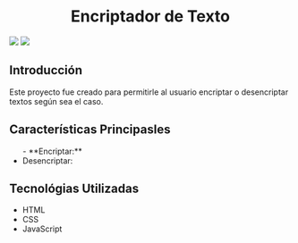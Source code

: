 <h1 align="center"> Encriptador de Texto </h1>
  <p align="left">
   <img src="https://img.shields.io/badge/STATUS-%20CULMINADO-green">
  <img src="https://img.shields.io/badge/Realese_date-August-blue">
   </p>
   
   <h2 > Introducción </h2>
   <p>
      Este proyecto fue creado para permitirle al usuario encriptar o desencriptar textos según sea el caso.
   </p>
   <h2>Características Principasles </h2>
   <ul>
     - **Encriptar:** 
     <li><storng> Desencriptar: </storng></li>
   </ul>
   <h2>Tecnológias Utilizadas</h2>
   <ul>
     <li>HTML</li>
     <li>CSS</li>
     <li>JavaScript</li>
   </ul> 
